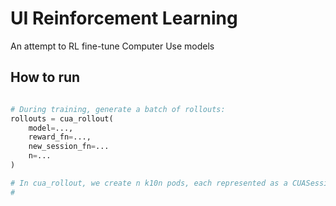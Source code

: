 # UI Reinforcement Learning

An attempt to RL fine-tune Computer Use models


## How to run

```python

# During training, generate a batch of rollouts:
rollouts = cua_rollout(
    model=..., 
    reward_fn=...,
    new_session_fn=...
    n=...
)

# In cua_rollout, we create n k10n pods, each represented as a CUASession
# 
```
